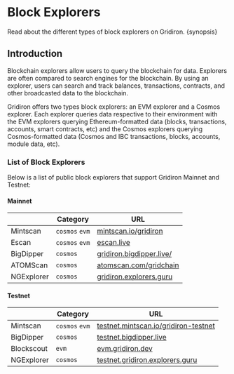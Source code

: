 <!--
order: 3
-->

# Block Explorers

Read about the different types of block explorers on Gridiron. {synopsis}

## Introduction

Blockchain explorers allow users to query the blockchain for data. Explorers are often compared to search engines for the blockchain. By using an explorer, users can search and track balances, transactions, contracts, and other broadcasted data to the blockchain.

Gridiron offers two types block explorers: an EVM explorer and a Cosmos explorer. Each explorer queries data respective to their environment with the EVM explorers querying Ethereum-formatted data (blocks, transactions, accounts, smart contracts, etc) and the Cosmos explorers querying Cosmos-formatted data (Cosmos and IBC transactions, blocks, accounts, module data, etc).

### List of Block Explorers

Below is a list of public block explorers that support Gridiron Mainnet and Testnet:

#### Mainnet

|            | Category       | URL                                                    |
|------------| -------------- |--------------------------------------------------------|
| Mintscan   | `cosmos` `evm` | [mintscan.io/gridiron](https://www.mintscan.io/gridiron)     |
| Escan      | `cosmos` `evm` | [escan.live](https://escan.live)                       |
| BigDipper  | `cosmos`       | [gridiron.bigdipper.live/](https://gridiron.bigdipper.live/) |
| ATOMScan   | `cosmos`       | [atomscan.com/gridchain](https://atomscan.com/gridchain)       |
| NGExplorer | `cosmos`       | [gridiron.explorers.guru](https://gridiron.explorers.guru)   |

#### Testnet

|            | Category       | URL                                                                            |
| ---------- |----------------| ------------------------------------------------------------------------------ |
| Mintscan   | `cosmos` `evm` | [testnet.mintscan.io/gridiron-testnet](https://testnet.mintscan.io/gridiron-testnet) |
| BigDipper  | `cosmos`       | [testnet.bigdipper.live](https://testnet.gridiron.bigdipper.live/)                |
| Blockscout | `evm`          | [evm.gridiron.dev](https://evm.gridiron.dev/)                                        |
| NGExplorer | `cosmos`       | [testnet.gridiron.explorers.guru](https://testnet.gridiron.explorers.guru)           |
